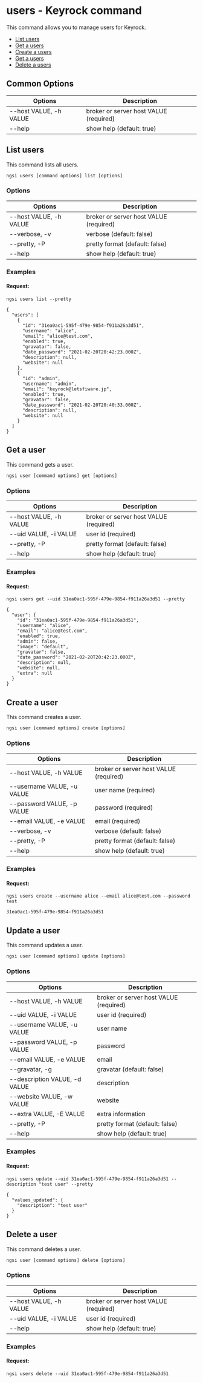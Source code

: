# users - Keyrock command

This command allows you to manage users for Keyrock.

-   [List users](#list-users)
-   [Get a users](#get-a-user)
-   [Create a users](#create-a-user)
-   [Get a users](#update-an-get-user)
-   [Delete a users](#delete-a-user)

## Common Options

| Options                | Description                            |
| ---------------------- | -------------------------------------- |
| --host VALUE, -h VALUE | broker or server host VALUE (required) |
| --help                 | show help (default: true)              |

<a name="list-user"></a>

## List users

This command lists all users.

```console
ngsi users [command options] list [options]
```

### Options

| Options                | Description                            |
| ---------------------- | -------------------------------------- |
| --host VALUE, -h VALUE | broker or server host VALUE (required) |
| --verbose, -v          | verbose (default: false)               |
| --pretty, -P           | pretty format (default: false)         |
| --help                 | show help (default: true)              |

### Examples

#### Request:

```console
ngsi users list --pretty
```

```console
{
  "users": [
    {
      "id": "31ea0ac1-595f-479e-9854-f911a26a3d51",
      "username": "alice",
      "email": "alice@test.com",
      "enabled": true,
      "gravatar": false,
      "date_password": "2021-02-20T20:42:23.000Z",
      "description": null,
      "website": null
    },
    {
      "id": "admin",
      "username": "admin",
      "email": "keyrock@letsfiware.jp",
      "enabled": true,
      "gravatar": false,
      "date_password": "2021-02-20T20:40:33.000Z",
      "description": null,
      "website": null
    }
  ]
}
```

<a name="get-a-user"></a>

## Get a user

This command gets a user.

```console
ngsi user [command options] get [options]
```

### Options

| Options                | Description                            |
| ---------------------- | -------------------------------------- |
| --host VALUE, -h VALUE | broker or server host VALUE (required) |
| --uid VALUE, -i VALUE  | user id (required)                     |
| --pretty, -P           | pretty format (default: false)         |
| --help                 | show help (default: true)              |

### Examples

#### Request:

```console
ngsi users get --uid 31ea0ac1-595f-479e-9854-f911a26a3d51 --pretty
```

```console
{
  "user": {
    "id": "31ea0ac1-595f-479e-9854-f911a26a3d51",
    "username": "alice",
    "email": "alice@test.com",
    "enabled": true,
    "admin": false,
    "image": "default",
    "gravatar": false,
    "date_password": "2021-02-20T20:42:23.000Z",
    "description": null,
    "website": null,
    "extra": null
  }
}
```

<a name="create-a-user"></a>

## Create a user

This command creates a user.

```console
ngsi user [command options] create [options]
```

### Options

| Options                    | Description                            |
| -------------------------- | -------------------------------------- |
| --host VALUE, -h VALUE     | broker or server host VALUE (required) |
| --username VALUE, -u VALUE | user name (required)                   |
| --password VALUE, -p VALUE | password (required)                    |
| --email VALUE, -e VALUE    | email (required)                       |
| --verbose, -v              | verbose (default: false)               |
| --pretty, -P               | pretty format (default: false)         |
| --help                     | show help (default: true)              |

### Examples

#### Request:

```console
ngsi users create --username alice --email alice@test.com --password test
```

```console
31ea0ac1-595f-479e-9854-f911a26a3d51
```

<a name="update-a-user"></a>

## Update a user

This command updates a user.

```console
ngsi user [command options] update [options]
```

### Options

| Options                       | Description                            |
| ----------------------------- | -------------------------------------- |
| --host VALUE, -h VALUE        | broker or server host VALUE (required) |
| --uid VALUE, -i VALUE         | user id (required)                     |
| --username VALUE, -u VALUE    | user name                              |
| --password VALUE, -p VALUE    | password                               |
| --email VALUE, -e VALUE       | email                                  |
| --gravatar, -g                | gravatar (default: false)              |
| --description VALUE, -d VALUE | description                            |
| --website VALUE, -w VALUE     | website                                |
| --extra VALUE, -E VALUE       | extra information                      |
| --pretty, -P                  | pretty format (default: false)         |
| --help                        | show help (default: true)              |

### Examples

#### Request:

```console
ngsi users update --uid 31ea0ac1-595f-479e-9854-f911a26a3d51 --description "test user" --pretty
```

```console
{
  "values_updated": {
    "description": "test user"
  }
}
```

<a name="delete-a-user"></a>

## Delete a user

This command deletes a user.

```console
ngsi user [command options] delete [options]
```

### Options

| Options                | Description                            |
| ---------------------- | -------------------------------------- |
| --host VALUE, -h VALUE | broker or server host VALUE (required) |
| --uid VALUE, -i VALUE  | user id (required)                     |
| --help                 | show help (default: true)              |

### Examples

#### Request:

```console
ngsi users delete --uid 31ea0ac1-595f-479e-9854-f911a26a3d51
```

